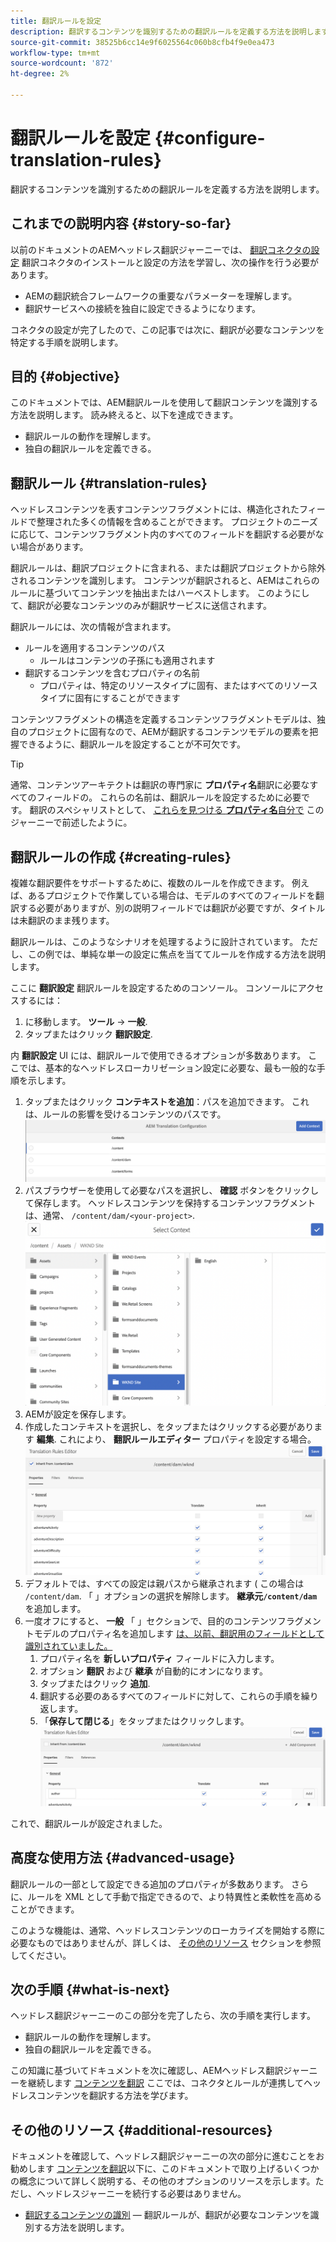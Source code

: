 ```yaml
---
title: 翻訳ルールを設定
description: 翻訳するコンテンツを識別するための翻訳ルールを定義する方法を説明します。
source-git-commit: 38525b6cc14e9f6025564c060b8cfb4f9e0ea473
workflow-type: tm+mt
source-wordcount: '872'
ht-degree: 2%

---
```


# 翻訳ルールを設定 {#configure-translation-rules}

翻訳するコンテンツを識別するための翻訳ルールを定義する方法を説明します。

## これまでの説明内容 {#story-so-far}

以前のドキュメントのAEMヘッドレス翻訳ジャーニーでは、 [翻訳コネクタの設定](configure-connector.md) 翻訳コネクタのインストールと設定の方法を学習し、次の操作を行う必要があります。

* AEMの翻訳統合フレームワークの重要なパラメーターを理解します。
* 翻訳サービスへの接続を独自に設定できるようになります。

コネクタの設定が完了したので、この記事では次に、翻訳が必要なコンテンツを特定する手順を説明します。

## 目的 {#objective}

このドキュメントでは、AEM翻訳ルールを使用して翻訳コンテンツを識別する方法を説明します。 読み終えると、以下を達成できます。

* 翻訳ルールの動作を理解します。
* 独自の翻訳ルールを定義できる。

## 翻訳ルール {#translation-rules}

ヘッドレスコンテンツを表すコンテンツフラグメントには、構造化されたフィールドで整理された多くの情報を含めることができます。 プロジェクトのニーズに応じて、コンテンツフラグメント内のすべてのフィールドを翻訳する必要がない場合があります。

翻訳ルールは、翻訳プロジェクトに含まれる、または翻訳プロジェクトから除外されるコンテンツを識別します。 コンテンツが翻訳されると、AEMはこれらのルールに基づいてコンテンツを抽出またはハーベストします。 このようにして、翻訳が必要なコンテンツのみが翻訳サービスに送信されます。

翻訳ルールには、次の情報が含まれます。

* ルールを適用するコンテンツのパス
   * ルールはコンテンツの子孫にも適用されます
* 翻訳するコンテンツを含むプロパティの名前
   * プロパティは、特定のリソースタイプに固有、またはすべてのリソースタイプに固有にすることができます

コンテンツフラグメントの構造を定義するコンテンツフラグメントモデルは、独自のプロジェクトに固有なので、AEMが翻訳するコンテンツモデルの要素を把握できるように、翻訳ルールを設定することが不可欠です。

>[!TIP]
>
>通常、コンテンツアーキテクトは翻訳の専門家に **プロパティ名**&#x200B;翻訳に必要なすべてのフィールドの。 これらの名前は、翻訳ルールを設定するために必要です。 翻訳のスペシャリストとして、 [これらを見つける **プロパティ名**&#x200B;自分で](getting-started.md#content-models) このジャーニーで前述したように。

## 翻訳ルールの作成 {#creating-rules}

複雑な翻訳要件をサポートするために、複数のルールを作成できます。 例えば、あるプロジェクトで作業している場合は、モデルのすべてのフィールドを翻訳する必要がありますが、別の説明フィールドでは翻訳が必要ですが、タイトルは未翻訳のまま残ります。

翻訳ルールは、このようなシナリオを処理するように設計されています。 ただし、この例では、単純な単一の設定に焦点を当ててルールを作成する方法を説明します。

ここに **翻訳設定** 翻訳ルールを設定するためのコンソール。 コンソールにアクセスするには：

1. に移動します。 **ツール** -> **一般**.
1. タップまたはクリック **翻訳設定**.

内 **翻訳設定** UI には、翻訳ルールで使用できるオプションが多数あります。 ここでは、基本的なヘッドレスローカリゼーション設定に必要な、最も一般的な手順を示します。

1. タップまたはクリック **コンテキストを追加**：パスを追加できます。 これは、ルールの影響を受けるコンテンツのパスです。
   ![コンテキストを追加](assets/add-translation-context.png)
1. パスブラウザーを使用して必要なパスを選択し、 **確認** ボタンをクリックして保存します。 ヘッドレスコンテンツを保持するコンテンツフラグメントは、通常、 `/content/dam/<your-project>`.
   ![パスを選択](assets/select-context.png)
1. AEMが設定を保存します。
1. 作成したコンテキストを選択し、をタップまたはクリックする必要があります **編集**. これにより、 **翻訳ルールエディター** プロパティを設定する場合。
   ![翻訳ルールエディター](assets/translation-rules-editor.png)
1. デフォルトでは、すべての設定は親パスから継承されます ( この場合は `/content/dam`. 「 」オプションの選択を解除します。 **継承元`/content/dam`** を追加します。
1. 一度オフにすると、 **一般** 「 」セクションで、目的のコンテンツフラグメントモデルのプロパティ名を追加します [は、以前、翻訳用のフィールドとして識別されていました。](getting-started.md#content-models)
   1. プロパティ名を **新しいプロパティ** フィールドに入力します。
   1. オプション **翻訳** および **継承** が自動的にオンになります。
   1. タップまたはクリック **追加**.
   1. 翻訳する必要のあるすべてのフィールドに対して、これらの手順を繰り返します。
   1. 「**保存して閉じる**」をタップまたはクリックします。
      ![プロパティを追加](assets/add-property.png)

これで、翻訳ルールが設定されました。

## 高度な使用方法 {#advanced-usage}

翻訳ルールの一部として設定できる追加のプロパティが多数あります。 さらに、ルールを XML として手動で指定できるので、より特異性と柔軟性を高めることができます。

このような機能は、通常、ヘッドレスコンテンツのローカライズを開始する際に必要なものではありませんが、詳しくは、 [その他のリソース](#additional-resources) セクションを参照してください。

## 次の手順 {#what-is-next}

ヘッドレス翻訳ジャーニーのこの部分を完了したら、次の手順を実行します。

* 翻訳ルールの動作を理解します。
* 独自の翻訳ルールを定義できる。

この知識に基づいてドキュメントを次に確認し、AEMヘッドレス翻訳ジャーニーを継続します [コンテンツを翻訳](translate-content.md) ここでは、コネクタとルールが連携してヘッドレスコンテンツを翻訳する方法を学びます。

## その他のリソース {#additional-resources}

ドキュメントを確認して、ヘッドレス翻訳ジャーニーの次の部分に進むことをお勧めします [コンテンツを翻訳](translate-content.md)以下に、このドキュメントで取り上げるいくつかの概念について詳しく説明する、その他のオプションのリソースを示します。ただし、ヘッドレスジャーニーを続行する必要はありません。

* [翻訳するコンテンツの識別](/help/sites-administering/tc-rules.md)  — 翻訳ルールが、翻訳が必要なコンテンツを識別する方法を説明します。
